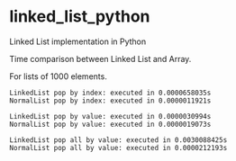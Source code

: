 # linked_list_python
Linked List implementation in Python

Time comparison between Linked List and Array.

For lists of 1000 elements.
```
LinkedList pop by index: executed in 0.0000658035s
NormalList pop by index: executed in 0.0000011921s

LinkedList pop by value: executed in 0.0000030994s
NormalList pop by value: executed in 0.0000019073s

LinkedList pop all by value: executed in 0.0030088425s
NormalList pop all by value: executed in 0.0000212193s
